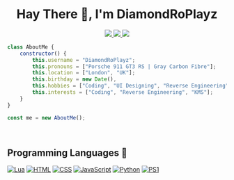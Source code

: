 <h1 align="center">Hay There 👋, I'm DiamondRoPlayz</h1>

<p align="center">
    <a href="#">
<!--         <img src="https://hits.seeyoufarm.com/api/count/incr/badge.svg?url=https%3A%2F%2Fgithub.com%2FDiamondRoPlayz&title_bg=%232D2D2D&count_bg=%2300CC69&icon=github.svg&icon_color=%23E7E7E7&title=Views%20%28Day%20%2F%20All%29&edge_flat=false" /> -->
<!--         Last views got taken down -->
<!--         Views start as of April 2025 -->
        <img src="https://badges.strrl.dev/visits/DiamondRoPlayz/DiamondRoPlayz?style=flat&labelColor=333333&logoColor=E7E7E7&label=Views&logo=github" />
    </a>
    <a href="#">
        <img src="https://badges.strrl.dev/years/DiamondRoPlayz?style=flat&labelColor=333333&logoColor=E7E7E7&color=0089FF&label=Years&logo=github" />
    </a>
    <a href="#">
        <img src="https://badges.strrl.dev/contributions/all/DiamondRoPlayz?style=flat&labelColor=333333&logoColor=E7E7E7&label=Contributions&logo=github" />
    </a>
</p>

```js
class AboutMe {
    constructor() {
        this.username = "DiamondRoPlayz";
        this.pronouns = ["Porsche 911 GT3 RS | Gray Carbon Fibre"];
        this.location = ["London", "UK"];
        this.birthday = new Date(),
        this.hobbies = ["Coding", "UI Designing", "Reverse Engineering", "Gaming", "Eating"];
        this.interests = ["Coding", "Reverse Engineering", "KMS"];
    }
}

const me = new AboutMe();
```

<br>

Programming Languages 🤖
------------
[![Lua](https://img.shields.io/badge/-Lua-333333?style=for-the-badge&logo=lua&logoColor=white&labelColor=2C39BD)](https://www.lua.org)
[![HTML](https://img.shields.io/badge/-HTML-333333?style=for-the-badge&logo=html5&logoColor=white&labelColor=E34F26)](https://www.w3schools.com/html)
[![CSS](https://img.shields.io/badge/-CSS-333333?style=for-the-badge&logo=css3&logoColor=white&labelColor=DD3A0A)](https://www.w3.org/Style/CSS)
[![JavaScript](https://img.shields.io/badge/-JavaScript-333333?style=for-the-badge&logo=javascript&logoColor=white&labelColor=F7DF1E)](https://developer.mozilla.org/en-US/docs/Web/JavaScript)
[![Python](https://img.shields.io/badge/-Python-333333?style=for-the-badge&logo=python&logoColor=white&labelColor=3776FB)](https://www.python.org)
[![PS1](https://img.shields.io/badge/-PS1-333333?style=for-the-badge&logo=powershell&logoColor=white&labelColor=5391FE)](https://docs.microsoft.com/en-us/powershell)

<!--
**DiamondRoPlayz/DiamondRoPlayz** is a ✨ _special_ ✨ repository because its `README.md` (this file) appears on your GitHub profile.

Here are some ideas to get you started:

- 🔭 I’m currently working on ...
- 🌱 I’m currently learning ...
- 👯 I’m looking to collaborate on ...
- 🤔 I’m looking for help with ...
- 💬 Ask me about ...
- 📫 How to reach me: ...
- 😄 Pronouns: ...
- ⚡ Fun fact: ...
-->
